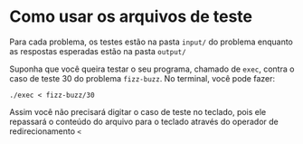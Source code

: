 # Como usar os arquivos de teste

Para cada problema, os testes estão na pasta `input/` do problema
enquanto as respostas esperadas estão na pasta `output/`

Suponha que você queira testar o seu programa, chamado de `exec`,
contra o caso de teste 30 do problema `fizz-buzz`. No terminal, você 
pode fazer:

`./exec < fizz-buzz/30`

Assim você não precisará digitar o caso de teste no teclado, pois ele
repassará o conteúdo do arquivo para o teclado através do operador
    de redirecionamento `<`


